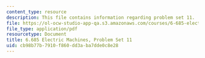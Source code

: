```yaml
---
content_type: resource
description: This file contains information regarding problem set 11.
file: https://ol-ocw-studio-app-qa.s3.amazonaws.com/courses/6-685-electric-machines-fall-2013/cb98b77b7910f860dd3aba7dde0c8e28_MIT6_685F13_ps11.pdf
file_type: application/pdf
resourcetype: Document
title: 6.685 Electric Machines, Problem Set 11
uid: cb98b77b-7910-f860-dd3a-ba7dde0c8e28
---
```

